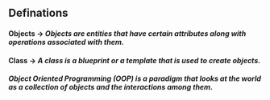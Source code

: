 ## Definations

#### Objects -> *Objects are entities that have certain attributes along with operations associated with them.* 


#### Class -> *A class is a blueprint or a template that is used to create objects.*


#### *Object Oriented Programming (OOP) is a paradigm that looks at the world as a collection of objects and the interactions among them.* 



